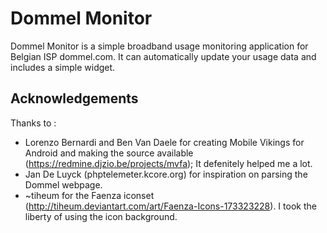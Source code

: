 Dommel Monitor
==============

Dommel Monitor is a simple broadband usage monitoring application for Belgian ISP dommel.com.
It can automatically update your usage data and includes a simple widget.


Acknowledgements
----------------
Thanks to :
* Lorenzo Bernardi and Ben Van Daele for creating Mobile Vikings for Android and making the source available (https://redmine.djzio.be/projects/mvfa); It defenitely helped me a lot.
* Jan De Luyck (phptelemeter.kcore.org) for inspiration on parsing the Dommel webpage.
* ~tiheum for the Faenza iconset (http://tiheum.deviantart.com/art/Faenza-Icons-173323228). I took the liberty of using the icon background.
